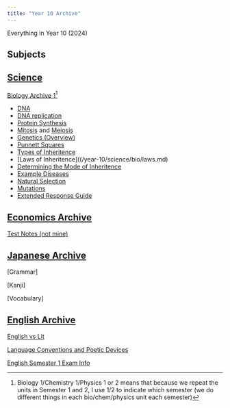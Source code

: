 ```yaml
---
title: "Year 10 Archive"
---
```


Everything in Year 10 (2024)

## Subjects

## [Science](/year-10/science/science.md) 

[Biology Archive 1](/year-10/science/bio/biology.md)[^1]
- [DNA](/year-10/science/bio/dna.md)
- [DNA replication](/year-10/science/bio/dna-replication.md)
- [Protein Synthesis](/year-10/science/bio/protein-synthesis.md)
- [Mitosis](/year-10/science/bio/mitosis.md) and [Meiosis](/year-10/science/bio/meiosis.md)
- [Genetics (Overview)](/year-10/science/bio/genetics.md)
- [Punnett Squares](/year-10/science/bio/punnett-square.md)
- [Types of Inheritence](/year-10/science/bio/allele-inheritance.md)
- [Laws of Inheritence]((/year-10/science/bio/laws.md)
- [Determining the Mode of Inheritence](/year-10/science/bio/tricks.md)
- [Example Diseases](/year-10/science/bio/diseases.md)
- [Natural Selection](/year-10/science/bio/natural-selection.md)
- [Mutations](/year-10/science/bio/mutation.md)
- [Extended Response Guide](/year-10/science/bio/extended-response.md) 


## [Economics Archive](/year-10/economics/economics.md)

[Test Notes (not mine)](/year-10/economics/vic-economics.md)

## [Japanese Archive](/year-10/japanese/japanese.md)

[Grammar]

[Kanji]

[Vocabulary]

## [English Archive](/year-10/english/english.md)

[English vs Lit](/year-10/english/englishvslit.md)

[Language Conventions and Poetic Devices](/year-10/english/languageconventions.md)

[English Semester 1 Exam Info](/year-10/english/exam1.md)

[^1]: Biology 1/Chemistry 1/Physics 1 or 2 means that because we repeat the units in Semester 1 and 2, I use 1/2 to indicate which semester (we do different things in each bio/chem/physics unit each semester)
